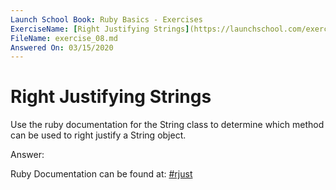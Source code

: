 ```yaml
---
Launch School Book: Ruby Basics - Exercises
ExerciseName: [Right Justifying Strings](https://launchschool.com/exercises/ff7d99c0)
FileName: exercise_08.md 
Answered On: 03/15/2020
---
```


# Right Justifying Strings

Use the ruby documentation for the String class to determine which 
method can be used to right justify a String object.

Answer: 

Ruby Documentation can be found at:
[#rjust](https://ruby-doc.org/core-2.4.1/String.html#method-i-rjust)